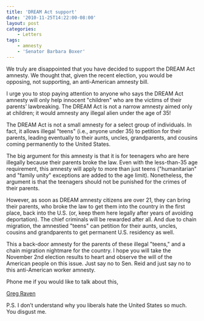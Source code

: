```yaml
---
title: 'DREAM Act support'
date: '2010-11-25T14:22:00-08:00'
layout: post
categories:
    - Letters
tags:
    - amnesty
    - 'Senator Barbara Boxer'
---
```


We truly are disappointed that you have decided to support the DREAM Act amnesty. We thought that, given the recent election, you would be opposing, not supporting, an anti-American amnesty bill.  
  
I urge you to stop paying attention to anyone who says the DREAM Act amnesty will only help innocent "children" who are the victims of their parents’ lawbreaking. The DREAM Act is not a narrow amnesty aimed only at children; it would amnesty any illegal alien under the age of 35!

The DREAM Act is not a small amnesty for a select group of individuals. In fact, it allows illegal "teens" (i.e., anyone under 35) to petition for their parents, leading eventually to their aunts, uncles, grandparents, and cousins coming permanently to the United States.

The big argument for this amnesty is that it is for teenagers who are here illegally because their parents broke the law. Even with the less-than-35 age requirement, this amnesty will apply to more than just teens ("humanitarian" and "family unity" exceptions are added to the age limit). Nonetheless, the argument is that the teenagers should not be punished for the crimes of their parents.

However, as soon as DREAM amnesty citizens are over 21, they can bring their parents, who broke the law to get them into the country in the first place, back into the U.S. (or, keep them here legally after years of avoiding deportation). The chief criminals will be rewarded after all. And due to chain migration, the amnestied "teens" can petition for their aunts, uncles, cousins and grandparents to get permanent U.S. residency as well.

This a back-door amnesty for the parents of these illegal "teens," and a chain migration nightmare for the country. I hope you will take the November 2nd election results to heart and observe the will of the American people on this issue. Just say no to Sen. Reid and just say no to this anti-American worker amnesty.

Phone me if you would like to talk about this,

[Greg Raven](https://www.gregraven.org/)

P.S. I don’t understand why you liberals hate the United States so much. You disgust me.